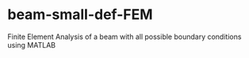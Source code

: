 # beam-small-def-FEM
Finite Element Analysis of a beam with all possible boundary conditions using MATLAB
